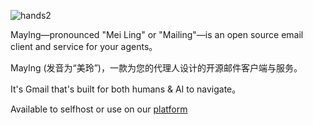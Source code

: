 ![hands2](https://github.com/user-attachments/assets/f27a2d35-2ba1-4a4b-b4c4-5d9a4f796d00)


Maylng—pronounced "Mei Ling" or "Mailing"—is an open source email client and service for your agents。

Maylng (发音为“美玲”)，一款为您的代理人设计的开源邮件客户端与服务。

It's Gmail that's built for both humans & AI to navigate。

Available to selfhost or use on our [platform](https://console.maylng.com)
